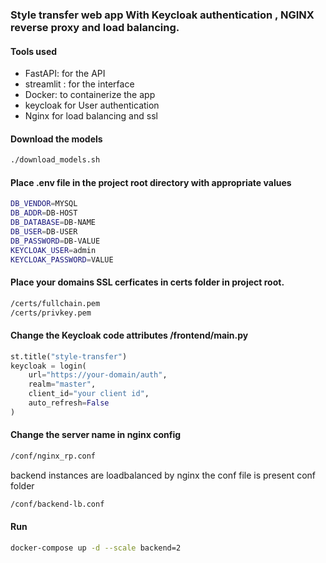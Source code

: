 ### Style transfer web app With Keycloak authentication , NGINX reverse proxy and load balancing.

#### Tools used
- FastAPI: for the API
- streamlit : for the interface
- Docker: to containerize the app
- keycloak for User authentication
- Nginx for load balancing and ssl

#### Download the models
```bash
./download_models.sh
```

#### Place .env file in the project root directory with appropriate values
```bash
DB_VENDOR=MYSQL
DB_ADDR=DB-HOST
DB_DATABASE=DB-NAME
DB_USER=DB-USER
DB_PASSWORD=DB-VALUE
KEYCLOAK_USER=admin
KEYCLOAK_PASSWORD=VALUE
```

#### Place your domains SSL cerficates in certs folder in project root. 
```bash
/certs/fullchain.pem
/certs/privkey.pem
```

#### Change the Keycloak code attributes /frontend/main.py 
```python
st.title("style-transfer")
keycloak = login(
    url="https://your-domain/auth",
    realm="master",
    client_id="your client id",
    auto_refresh=False
)
```

#### Change the server name in nginx config
```bash
/conf/nginx_rp.conf
```

backend instances are loadbalanced by nginx the conf file is present conf folder
```bash
/conf/backend-lb.conf
```

#### Run
```bash
docker-compose up -d --scale backend=2
```
